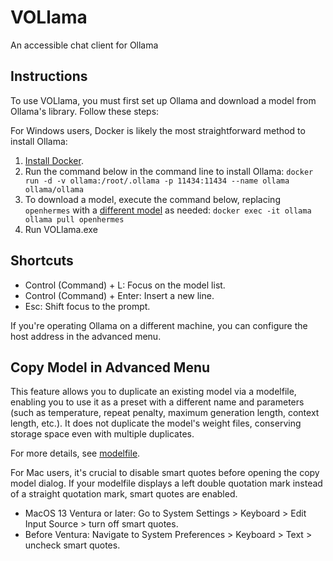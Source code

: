 # VOLlama
An accessible chat client for Ollama

## Instructions

To use VOLlama, you must first set up Ollama and download a model from Ollama's library. Follow these steps:

For Windows users, Docker is likely the most straightforward method to install Ollama:

1. [Install Docker](https://docs.docker.com/get-docker/).
2. Run the command below in the command line to install Ollama: ```docker run -d -v ollama:/root/.ollama -p 11434:11434 --name ollama ollama/ollama```
3. To download a model, execute the command below, replacing `openhermes` with a [different model](https://ollama.ai/library) as needed: ```docker exec -it ollama ollama pull openhermes```
4. Run VOLlama.exe

## Shortcuts

* Control (Command) + L: Focus on the model list.
* Control (Command) + Enter: Insert a new line.
* Esc: Shift focus to the prompt.

If you're operating Ollama on a different machine, you can configure the host address in the advanced menu.

## Copy Model in Advanced Menu

This feature allows you to duplicate an existing model via a modelfile, enabling you to use it as a preset with a different name and parameters (such as temperature, repeat penalty, maximum generation length, context length, etc.). It does not duplicate the model's weight files, conserving storage space even with multiple duplicates.

For more details, see [modelfile](https://github.com/ollama/ollama/blob/main/docs/modelfile.md).

For Mac users, it's crucial to disable smart quotes before opening the copy model dialog. If your modelfile displays a left double quotation mark instead of a straight quotation mark, smart quotes are enabled.

* MacOS 13 Ventura or later: Go to System Settings > Keyboard > Edit Input Source > turn off smart quotes.
* Before Ventura: Navigate to System Preferences > Keyboard > Text > uncheck smart quotes.

